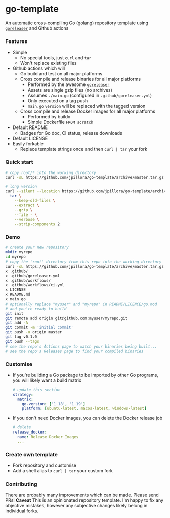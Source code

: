 # go-template

An automatic cross-compiling Go (golang) repository template using [`goreleaser`](https://github.com/goreleaser/goreleaser) and Github actions

### Features

* Simple
  * No special tools, just `curl` and `tar`
  * Won't replace existing files
* Github actions which will
  * Go build and test on all major platforms
  * Cross compile and release binaries for all major platforms
    * Performed by the awesome [`goreleaser`](https://github.com/goreleaser/goreleaser)
    * Assets are single gzip files (no archives)
    * Assumes `./main.go` (configured in `.github/goreleaser.yml`)
    * Only executed on a tag push
    * `main.go` `version` will be replaced with the tagged version
  * Cross compile and release Docker images for all major platforms
    * Performed by buildx
    * Simple Dockerfile `FROM scratch`
* Default README
  * Badges for Go doc, CI status, release downloads
* Default LICENSE
* Easily forkable
  * Replace template strings once and then `curl | tar` your fork

### Quick start

```sh
# copy root/* into the working directory
curl -sL https://github.com/jpillora/go-template/archive/master.tar.gz | tar kxzvf - --strip-components 2
```

```sh
# long version
curl --silent --location https://github.com/jpillora/go-template/archive/master.tar.gz | \
  tar \
    --keep-old-files \
    --extract \
    --gzip \
    --file - \
    --verbose \
    --strip-components 2
```

### Demo

```sh
# create your new repository
mkdir myrepo
cd myrepo
# copy the 'root' directory from this repo into the working directory
curl -sL https://github.com/jpillora/go-template/archive/master.tar.gz | tar kxzvf - --strip-components 2
x .github/
x .github/goreleaser.yml
x .github/workflows/
x .github/workflows/ci.yml
x LICENSE
x README.md
x main.go
# optionally replace "myuser" and "myrepo" in README/LICENCE/go.mod
# and you're ready to build
git init
git remote add origin git@github.com:myuser/myrepo.git
git add -A
git commit -m 'initial commit'
git push -u origin master
git tag v0.1.0
git push --tags
# see the repo's Actions page to watch your binaries being built...
# see the repo's Releases page to find your compiled binaries
```

### Customise

* If you're building a Go package to be imported by other Go programs, you will likely want a build matrix

  ```yml
  # update this section
  strategy:
    matrix:
      go-version: ['1.18', '1.19']
      platform: [ubuntu-latest, macos-latest, windows-latest]
  ```

* If you don't need Docker images, you can delete the Docker release job

  ```yml
  # delete
  release_docker:
    name: Release Docker Images
    ...
  ```

### Create own template

* Fork repository and customise
* Add a shell alias to `curl | tar` your custom fork

### Contributing

There are probably many improvements which can be made. Please send PRs! **Caveat** This is an opinionated repository template. I'm happy to fix any objective mistakes, however any subjective changes likely belong in individual forks.

